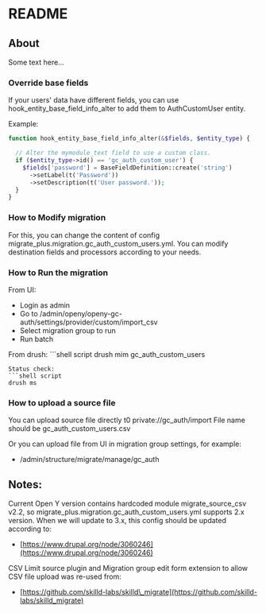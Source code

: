 # README

## About

Some text here...

### Override base fields

If your users' data have different fields, you can use
hook\_entity\_base\_field\_info\_alter to add them to AuthCustomUser entity.

Example:

```php
function hook_entity_base_field_info_alter(&$fields, $entity_type) {

  // Alter the mymodule_text field to use a custom class.
  if ($entity_type->id() == 'gc_auth_custom_user') {
    $fields['password'] = BaseFieldDefinition::create('string')
      ->setLabel(t('Password'))
      ->setDescription(t('User password.'));
  }
}
```

### How to Modify migration

For this, you can change the content of config
migrate\_plus.migration.gc\_auth\_custom\_users.yml.
You can modify destination fields and processors according to your needs.

### How to Run the migration

From UI:

* Login as admin
* Go to /admin/openy/openy-gc-auth/settings/provider/custom/import\_csv
* Select migration group to run
* Run batch

From drush: \`\`\`shell script drush mim gc\_auth\_custom\_users

```text
Status check:
```shell script
drush ms
```

### How to upload a source file

You can upload source file directly t0 private://gc\_auth/import
File name should be gc\_auth\_custom\_users.csv

Or you can upload file from UI in migration group settings, for example:

* /admin/structure/migrate/manage/gc\_auth

## Notes:

Current Open Y version contains hardcoded module migrate\_source\_csv v2.2,
so migrate\_plus.migration.gc\_auth\_custom\_users.yml supports 2.x version.
When we will update to 3.x, this config should be updated according to:

* [https://www.drupal.org/node/3060246](https://www.drupal.org/node/3060246)

CSV Limit source plugin and Migration group edit form extension
to allow CSV file upload was re-used from:

* [https://github.com/skilld-labs/skilld\_migrate](https://github.com/skilld-labs/skilld_migrate)

